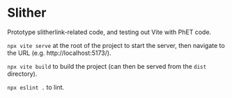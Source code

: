 Slither
================

Prototype slitherlink-related code, and testing out Vite with PhET code.

`npx vite serve` at the root of the project to start the server, then navigate to the URL (e.g. http://localhost:5173/).

`npx vite build` to build the project (can then be served from the `dist` directory).

`npx eslint .` to lint.
